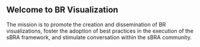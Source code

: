 ## Welcome to BR Visualization

The mission is to promote the creation and dissemination of BR visualizations, foster the adoption of best practices in the execution of the sBRA framework, and stimulate conversation within the sBRA community.
